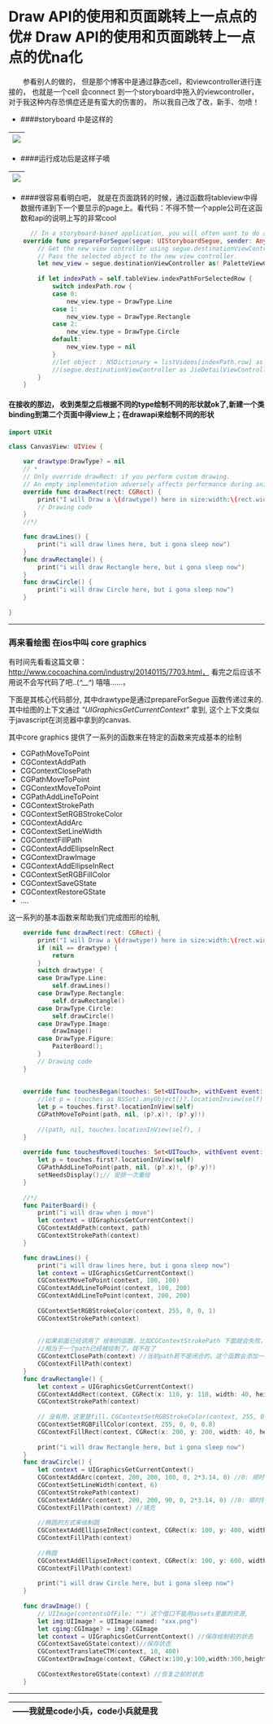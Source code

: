 # Draw API的使用和页面跳转上一点点的优# Draw API的使用和页面跳转上一点点的优na化


　　参看别人的做的， 但是那个博客中是通过静态cell，和viewcontroller进行连接的， 也就是一个cell 会connect 到一个storyboard中拖入的viewcontroller， 对于我这种内存恐惧症还是有蛮大的伤害的， 所以我自己改了改，新手、勿喷！

- ####storyboard 中是这样的

|![](QQ20160509-0.png)|
| :--: | 


- ####运行成功后是这样子嘀

|![](jupm.gif)|
| :--: |


- ####很容易看明白吧， 就是在页面跳转的时候，通过函数将tableview中得数据传递到下一个要显示的page上。看代码：不得不赞一个apple公司在这函数和api的说明上写的非常cool

```swift
      // In a storyboard-based application, you will often want to do a little preparation before navigation
    override func prepareForSegue(segue: UIStoryboardSegue, sender: AnyObject?) {
        // Get the new view controller using segue.destinationViewController.
        // Pass the selected object to the new view controller.
        let new_view = segue.destinationViewController as! PaletteViewController
        
        if let indexPath = self.tableView.indexPathForSelectedRow {
            switch indexPath.row {
            case 0:
                new_view.type = DrawType.Line
            case 1:
                new_view.type = DrawType.Rectangle
            case 2:
                new_view.type = DrawType.Circle
            default:
                new_view.type = nil
            }
            //let object : NSDictionary = listVideos[indexPath.row] as NSDictionary
            //(segue.destinationViewController as JieDetailViewController).detailItem = object
        }
    }
```


#### 在接收的那边， 收到类型之后根据不同的type绘制不同的形状就ok了,新建一个类binding到第二个页面中得view上；在drawapi来绘制不同的形状
```swift
import UIKit

class CanvasView: UIView {

    var drawtype:DrawType? = nil
    // *
    // Only override drawRect: if you perform custom drawing.
    // An empty implementation adversely affects performance during animation.
    override func drawRect(rect: CGRect) {
        print("I will Draw a \(drawtype!) here in size:width:\(rect.width),height:\(rect.height)")
        // Drawing code
    }
    //*/

    func drawLines() {
        print("i will draw lines here, but i gona sleep now")
    }
    func drawRectangle() {
        print("i will draw Rectangle here, but i gona sleep now")
    }
    func drawCircle() {
        print("i will draw Circle here, but i gona sleep now")
    }
    
}
```

---

### 再来看绘图 在ios中叫 core graphics


有时间先看看这篇文章：http://www.cocoachina.com/industry/20140115/7703.html，  看完之后应该不用说不会写代码了吧..(*^__^*) 嘻嘻……，

下面是其核心代码部分, 其中drawtype是通过prepareForSegue 函数传递过来的. 其中绘图的上下文通过
*"UIGraphicsGetCurrentContext"* 拿到, 这个上下文类似于javascript在浏览器中拿到的canvas.

其中core graphics 提供了一系列的函数来在特定的函数来完成基本的绘制
- CGPathMoveToPoint
- CGContextAddPath
- CGContextClosePath
- CGPathMoveToPoint
- CGContextMoveToPoint
- CGPathAddLineToPoint
- CGContextStrokePath
- CGContextSetRGBStrokeColor
- CGContextAddArc
- CGContextSetLineWidth
- CGContextFillPath
- CGContextAddEllipseInRect
- CGContextDrawImage
- CGContextAddEllipseInRect
- CGContextSetRGBFillColor
- CGContextSaveGState
- CGContextRestoreGState
- ....

这一系列的基本函数来帮助我们完成图形的绘制,

```swift
    override func drawRect(rect: CGRect) {
        print("I will Draw a \(drawtype!) here in size:width:\(rect.width),height:\(rect.height)")
        if (nil == drawtype) {
            return
        }
        switch drawtype! {
        case DrawType.Line:
            self.drawLines()
        case DrawType.Rectangle:
            self.drawRectangle()
        case DrawType.Circle:
            self.drawCircle()
        case DrawType.Image:
            drawImage()
        case DrawType.Figure:
            PaiterBoard();
        }
        // Drawing code
    }
    
    
    override func touchesBegan(touches: Set<UITouch>, withEvent event: UIEvent?) {
        //let p = (touches as NSSet).anyObject()?.locationInview(self)
        let p = touches.first?.locationInView(self)
        CGPathMoveToPoint(path, nil, (p?.x)!, (p?.y)!)
        
        //(path, nil, touches.locationInView(self), )
    }
    
    override func touchesMoved(touches: Set<UITouch>, withEvent event: UIEvent?) {
        let p = touches.first?.locationInView(self)
        CGPathAddLineToPoint(path, nil, (p?.x)!, (p?.y)!)
        setNeedsDisplay();// 安排一次重绘
    }
    
    //*/
    func PaiterBoard() {
        print("i will draw when i move")
        let context = UIGraphicsGetCurrentContext()
        CGContextAddPath(context, path)
        CGContextStrokePath(context)
    }

    func drawLines() {
        print("i will draw lines here, but i gona sleep now")
        let context = UIGraphicsGetCurrentContext()
        CGContextMoveToPoint(context, 100, 100)
        CGContextAddLineToPoint(context, 100, 200)
        CGContextAddLineToPoint(context, 200, 200)
        
        CGContextSetRGBStrokeColor(context, 255, 0, 0, 1)
        CGContextStrokePath(context)
        
        
        //如果前面已经调用了 绘制的函数，比如CGContextStrokePath 下面就会失败，
        //相当于一个path已经被绘制了，就不在了
        CGContextClosePath(context) //当前path若不是闭合的，这个函数会添加一条直线让当前path闭合
        CGContextFillPath(context)
    }
    func drawRectangle() {
        let context = UIGraphicsGetCurrentContext()
        CGContextAddRect(context, CGRect(x: 110, y: 110, width: 40, height: 40))
        CGContextStrokePath(context)
        
        // 没有用，这里是fill，CGContextSetRGBStrokeColor(context, 255, 0, 0, 1)
        CGContextSetRGBFillColor(context, 255, 0, 0, 0.8)
        CGContextFillRect(context, CGRect(x: 200, y: 200, width: 40, height: 40))
        
        print("i will draw Rectangle here, but i gona sleep now")
    }
    func drawCircle() {
        let context = UIGraphicsGetCurrentContext()
        CGContextAddArc(context, 200, 200, 100, 0, 2*3.14, 0) //0: 顺时针, 1: 逆时针
        CGContextSetLineWidth(context, 6)
        CGContextStrokePath(context)
        CGContextAddArc(context, 200, 200, 90, 0, 2*3.14, 0) //0: 顺时针, 1: 逆时针
        CGContextFillPath(context) //填充
        
        //椭圆的方式来绘制圆
        CGContextAddEllipseInRect(context, CGRect(x: 100, y: 400, width: 100, height: 100))
        CGContextFillPath(context)
        
        //椭圆
        CGContextAddEllipseInRect(context, CGRect(x: 100, y: 600, width: 100, height: 50))
        CGContextFillPath(context)
        
        print("i will draw Circle here, but i gona sleep now")
    }
    
    func drawImage() {
        // UIImage(contentsOfFile: "") 这个借口不能用assets里面的资源,
        let img:UIImage? = UIImage(named: "xxx.png")
        let cgimg:CGImage? = img?.CGImage
        let context = UIGraphicsGetCurrentContext() //保存绘制前的状态
        CGContextSaveGState(context)//保存状态
        CGContextTranslateCTM(context, 10, 400)
        CGContextDrawImage(context, CGRect(x:100,y:100,width:300,height:300), cgimg)
        
        CGContextRestoreGState(context) //恢复之前的状态
    }

```


---

| ——**我就是code小兵，code小兵就是我**  |
| --: |



















































